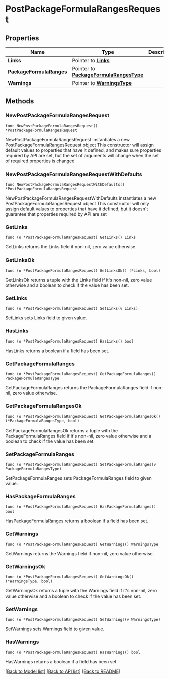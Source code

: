 # PostPackageFormulaRangesRequest

## Properties

Name | Type | Description | Notes
------------ | ------------- | ------------- | -------------
**Links** | Pointer to [**Links**](Links.md) |  | [optional] 
**PackageFormulaRanges** | Pointer to [**PackageFormulaRangesType**](PackageFormulaRangesType.md) |  | [optional] 
**Warnings** | Pointer to [**WarningsType**](WarningsType.md) |  | [optional] 

## Methods

### NewPostPackageFormulaRangesRequest

`func NewPostPackageFormulaRangesRequest() *PostPackageFormulaRangesRequest`

NewPostPackageFormulaRangesRequest instantiates a new PostPackageFormulaRangesRequest object
This constructor will assign default values to properties that have it defined,
and makes sure properties required by API are set, but the set of arguments
will change when the set of required properties is changed

### NewPostPackageFormulaRangesRequestWithDefaults

`func NewPostPackageFormulaRangesRequestWithDefaults() *PostPackageFormulaRangesRequest`

NewPostPackageFormulaRangesRequestWithDefaults instantiates a new PostPackageFormulaRangesRequest object
This constructor will only assign default values to properties that have it defined,
but it doesn't guarantee that properties required by API are set

### GetLinks

`func (o *PostPackageFormulaRangesRequest) GetLinks() Links`

GetLinks returns the Links field if non-nil, zero value otherwise.

### GetLinksOk

`func (o *PostPackageFormulaRangesRequest) GetLinksOk() (*Links, bool)`

GetLinksOk returns a tuple with the Links field if it's non-nil, zero value otherwise
and a boolean to check if the value has been set.

### SetLinks

`func (o *PostPackageFormulaRangesRequest) SetLinks(v Links)`

SetLinks sets Links field to given value.

### HasLinks

`func (o *PostPackageFormulaRangesRequest) HasLinks() bool`

HasLinks returns a boolean if a field has been set.

### GetPackageFormulaRanges

`func (o *PostPackageFormulaRangesRequest) GetPackageFormulaRanges() PackageFormulaRangesType`

GetPackageFormulaRanges returns the PackageFormulaRanges field if non-nil, zero value otherwise.

### GetPackageFormulaRangesOk

`func (o *PostPackageFormulaRangesRequest) GetPackageFormulaRangesOk() (*PackageFormulaRangesType, bool)`

GetPackageFormulaRangesOk returns a tuple with the PackageFormulaRanges field if it's non-nil, zero value otherwise
and a boolean to check if the value has been set.

### SetPackageFormulaRanges

`func (o *PostPackageFormulaRangesRequest) SetPackageFormulaRanges(v PackageFormulaRangesType)`

SetPackageFormulaRanges sets PackageFormulaRanges field to given value.

### HasPackageFormulaRanges

`func (o *PostPackageFormulaRangesRequest) HasPackageFormulaRanges() bool`

HasPackageFormulaRanges returns a boolean if a field has been set.

### GetWarnings

`func (o *PostPackageFormulaRangesRequest) GetWarnings() WarningsType`

GetWarnings returns the Warnings field if non-nil, zero value otherwise.

### GetWarningsOk

`func (o *PostPackageFormulaRangesRequest) GetWarningsOk() (*WarningsType, bool)`

GetWarningsOk returns a tuple with the Warnings field if it's non-nil, zero value otherwise
and a boolean to check if the value has been set.

### SetWarnings

`func (o *PostPackageFormulaRangesRequest) SetWarnings(v WarningsType)`

SetWarnings sets Warnings field to given value.

### HasWarnings

`func (o *PostPackageFormulaRangesRequest) HasWarnings() bool`

HasWarnings returns a boolean if a field has been set.


[[Back to Model list]](../README.md#documentation-for-models) [[Back to API list]](../README.md#documentation-for-api-endpoints) [[Back to README]](../README.md)



